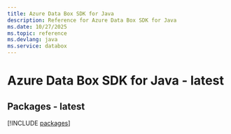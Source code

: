```yaml
---
title: Azure Data Box SDK for Java
description: Reference for Azure Data Box SDK for Java
ms.date: 10/27/2025
ms.topic: reference
ms.devlang: java
ms.service: databox
---
```

# Azure Data Box SDK for Java - latest
## Packages - latest
[!INCLUDE [packages](data-box-index.md)]